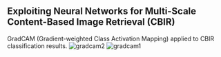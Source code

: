 ## Exploiting Neural Networks for Multi-Scale Content-Based Image Retrieval (CBIR)



GradCAM (Gradient-weighted Class Activation Mapping) applied to CBIR classification results.
![gradcam2](https://github.com/christina-winkler/Multi-Scale-Content-Based-Image-Retrieval/assets/33231216/587d2f39-ab61-4c47-94f6-2b159f0ddde7)
![gradcam1](https://github.com/christina-winkler/Multi-Scale-Content-Based-Image-Retrieval/assets/33231216/619d6462-e7ea-41d4-bee1-9a5bee50a8eb)
